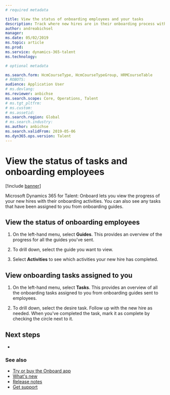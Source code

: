 ```yaml
---
# required metadata

title: View the status of onboarding employees and your tasks
description: Track where new hires are in their onboarding process with the Dynamics 365 for Talent - Onboard app.
author: andreabichsel
manager:
ms.date: 05/02/2019
ms.topic: article
ms.prod:
ms.service: dynamics-365-talent
ms.technology:

# optional metadata

ms.search.form: HcmCourseType, HcmCourseTypeGroup, HRMCourseTable
# ROBOTS:
audience: Application User
# ms.devlang:
ms.reviewer: anbichse
ms.search.scope: Core, Operations, Talent
# ms.tgt_pltfrm:
# ms.custom:
# ms.assetid:
ms.search.region: Global
# ms.search.industry:
ms.author: anbichse
ms.search.validFrom: 2019-05-06
ms.dyn365.ops.version: Talent
---
```


# View the status of tasks and onboarding employees

[!include [banner](includes/banner.md)]

Microsoft Dynamics 365 for Talent: Onboard lets you view the progress of your new hires with their onboarding activities. You can also see any tasks that have been assigned to you from onboarding guides.

## View the status of onboarding employees

1. On the left-hand menu, select **Guides**. This provides an overview of the progress for all the guides you've sent.

2. To drill down, select the guide you want to view.

3. Select **Activities** to see which activities your new hire has completed.

## View onboarding tasks assigned to you

1. On the left-hand menu, select **Tasks**. This provides an overview of all the onboarding tasks assigned to you from onboarding guides sent to employees.

2. To drill down, select the desire task. Follow up with the new hire as needed. When you've completed the task, mark it as complete by checking the circle next to it.





## Next steps

- 

### See also

- [Try or buy the Onboard app](https://dynamics.microsoft.com/en-us/talent/onboard/)
- [What's new](./whats-new.md)
- [Release notes](https://docs.microsoft.com/en-us/business-applications-release-notes/index)
- [Get support](./talent-support.md)
